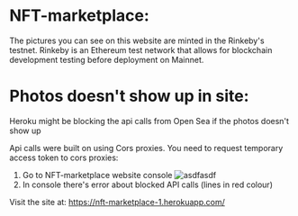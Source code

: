 # NFT-marketplace:

The pictures you can see on this website are minted in the Rinkeby's testnet. 
Rinkeby is an Ethereum test network that allows for blockchain development testing before deployment on Mainnet.

# Photos doesn't show up in site:

Heroku might be blocking the api calls from Open Sea if the photos doesn't show up

Api calls were built on using Cors proxies. You need to request temporary access token to cors proxies:

1. Go to NFT-marketplace website console
![asdfasdf](https://imgur.com/2ogWKjq)
3. In console there's error about blocked API calls (lines in red colour)

Visit the site at: https://nft-marketplace-1.herokuapp.com/
